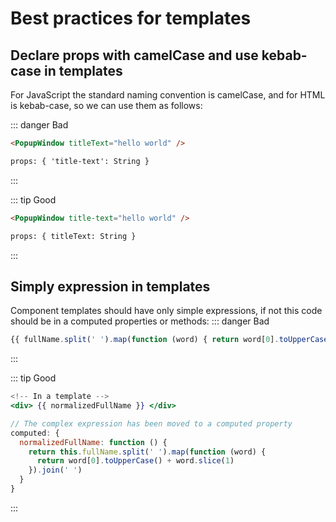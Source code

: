 # Best practices for templates

## Declare props with camelCase and use kebab-case in templates

For JavaScript the standard naming convention is camelCase, and for HTML is kebab-case, so we can use them as follows:

::: danger Bad

```html
<PopupWindow titleText="hello world" />

props: { 'title-text': String }
```

:::

::: tip Good

```html
<PopupWindow title-text="hello world" />

props: { titleText: String }
```

:::

## Simply expression in templates

Component templates should have only simple expressions, if not this code should be in a computed properties or methods:
::: danger Bad

```jsx
{{ fullName.split(' ').map(function (word) { return word[0].toUpperCase() + word.slice(1) }).join(' ') }}
```

:::

::: tip Good

```jsx
<!-- In a template -->
<div> {{ normalizedFullName }} </div>
```

```js
// The complex expression has been moved to a computed property
computed: {
  normalizedFullName: function () {
    return this.fullName.split(' ').map(function (word) {
      return word[0].toUpperCase() + word.slice(1)
    }).join(' ')
  }
}
```

:::
